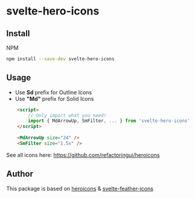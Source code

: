 # svelte-hero-icons

## Install

NPM
```bash
npm install --save-dev svelte-hero-icons
```

## Usage
* Use **Sd** prefix for Outline Icons
* Use **"Md"** prefix for Solid Icons


```html
    <script>
        // Only import what you need!
        import { MdArrowUp, SmFilter, ... } from 'svelte-hero-icons'
    </script>
    
    <MdArrowUp size="24" />
    <SmFilter size="1.5x" />
```

See all icons here: https://github.com/refactoringui/heroicons

## Author

This package is based on  [heroicons](https://github.com/refactoringui/heroicons) & [svelte-feather-icons](https://github.com/dylanblokhuis/svelte-feather-icons)
